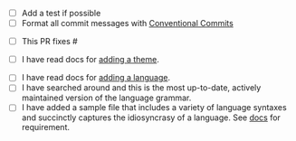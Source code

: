 - [ ] Add a test if possible
- [ ] Format all commit messages with [Conventional Commits](https://www.conventionalcommits.org/en/v1.0.0/)

<!-- If fixing a bug -->

- [ ] This PR fixes #

<!-- If adding a theme -->

- [ ] I have read docs for [adding a theme](../docs/themes.md#adding-theme).

<!-- If adding a language -->

- [ ] I have read docs for [adding a language](../docs/languages.md#adding-grammar).
- [ ] I have searched around and this is the most up-to-date, actively maintained version of the language grammar.
- [ ] I have added a sample file that includes a variety of language syntaxes and succinctly captures the idiosyncrasy of a language. See [docs](../docs/languages.md#adding-grammar) for requirement.